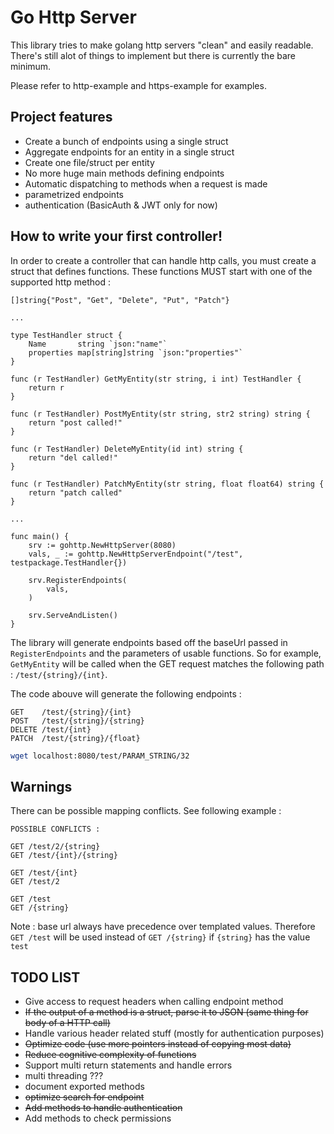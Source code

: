 # Go Http Server
This library tries to make golang http servers
"clean" and easily readable. There's still alot of
things to implement but there is currently the bare minimum.

Please refer to http-example and https-example for examples.

## Project features
- Create a bunch of endpoints using a single struct
- Aggregate endpoints for an entity in a single struct
- Create one file/struct per entity
- No more huge main methods defining endpoints
- Automatic dispatching to methods when a request is made
- parametrized endpoints
- authentication (BasicAuth & JWT only for now)

## How to write your first controller!
In order to create a controller that can handle http calls,
you must create a struct that defines functions.
These functions MUST start with one of the supported http method :
```golang
[]string{"Post", "Get", "Delete", "Put", "Patch"}

...

type TestHandler struct {
	Name       string `json:"name"`
	properties map[string]string `json:"properties"`
}

func (r TestHandler) GetMyEntity(str string, i int) TestHandler {
    return r
}

func (r TestHandler) PostMyEntity(str string, str2 string) string {
    return "post called!"
}

func (r TestHandler) DeleteMyEntity(id int) string {
    return "del called!"
}

func (r TestHandler) PatchMyEntity(str string, float float64) string {
    return "patch called"
}

...

func main() {
    srv := gohttp.NewHttpServer(8080)
    vals, _ := gohttp.NewHttpServerEndpoint("/test", testpackage.TestHandler{})
    
    srv.RegisterEndpoints(
        vals,
    )

    srv.ServeAndListen()
}

```
The library will generate endpoints based off the baseUrl passed in `RegisterEndpoints`
and the parameters of usable functions. So for example, `GetMyEntity` will be called
when the GET request matches the following path : `/test/{string}/{int}`.

The code abouve will generate the following endpoints :
```
GET    /test/{string}/{int}
POST   /test/{string}/{string}
DELETE /test/{int}
PATCH  /test/{string}/{float}
```

```bash
wget localhost:8080/test/PARAM_STRING/32
```

## Warnings
There can be possible mapping conflicts.
See following example :
```
POSSIBLE CONFLICTS :

GET /test/2/{string}
GET /test/{int}/{string}

GET /test/{int}
GET /test/2

GET /test
GET /{string}
```

Note : base url always have precedence over templated values.
Therefore `GET /test` will be used instead of `GET /{string}`
if `{string}` has the value `test`

## TODO LIST
- Give access to request headers when calling endpoint method
- ~~If the output of a method is a struct, parse it to JSON (same thing for body of a HTTP call)~~
- Handle various header related stuff (mostly for authentication purposes)
- ~~Optimize code (use more pointers instead of copying most data)~~
- ~~Reduce cognitive complexity of functions~~
- Support multi return statements and handle errors
- multi threading ???
- document exported methods
- ~~optimize search for endpoint~~
- ~~Add methods to handle authentication~~
- Add methods to check permissions